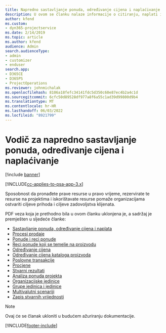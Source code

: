 ```yaml
---
title: Napredno sastavljanje ponuda, određivanje cijena i naplaćivanje
description: U ovom se članku nalaze informacije o citiranju, naplati i cijenama u automatizaciji usluge Project Services.
author: kfend
ms.custom:
- dyn365-projectservice
ms.date: 2/14/2019
ms.topic: article
ms.author: kfend
audience: Admin
search.audienceType:
- admin
- customizer
- enduser
search.app:
- D365CE
- D365PS
- ProjectOperations
ms.reviewer: johnmichalak
ms.openlocfilehash: 8106a18fefc34141fdc5d350c60e87ec4b2a4c1d
ms.sourcegitcommit: 6cfc50d89528df977a8f6a55c1ad39d99800d9b4
ms.translationtype: MT
ms.contentlocale: hr-HR
ms.lasthandoff: 06/03/2022
ms.locfileid: "8921799"
---
```

# <a name="advanced-quoting-pricing-and-billing-guide"></a>Vodič za napredno sastavljanje ponuda, određivanje cijena i naplaćivanje

[!include [banner](../../includes/psa-now-project-operations.md)]

[!INCLUDE[cc-applies-to-psa-app-3.x](../../includes/cc-applies-to-psa-app-3x.md)]

Sposobnost da pronađete prave resurse u pravo vrijeme, rezervirate te resurse na projektima i iskorištavate resurse pomaže organizacijama ostvariti ciljeve prihoda i ciljeve zadovoljstva klijenata. 

PDF veza koja je prethodno bila u ovom članku uklonjena je, a sadržaj je premješten u sljedeće članke:

- [Sastavljanje ponuda, određivanje cijena i naplata](../quote-bill-price.md)
- [Procesi prodaje](../basic-sales-process.md)
- [Ponude i reci ponude](../basic-quote-lines.md)
- [Reci ponude koji se temelje na proizvodu](../product-based-quote-lines.md)
- [Određivanje cijena](../basic-pricing.md)
- [Određivanje cijena kataloga proizvoda](../product-catalog-pricing.md)
- [Poslovne transakcije](../basic-business-transactions.md)
- [Procjene](../estimates.md)
- [Stvarni rezultati](../actuals.md)
- [Analiza ponuda projekta](../basic-analyzing-quotes.md)
- [Organizacijske jedinice](../advanced-organizational.md)
- [Grupe jedinica i jedinice](../advanced-units.md)
- [Multivalutni scenariji](../advanced-currency.md)
- [Zapis stvarnih vrijednosti](../advanced-actuals.md)

> [!NOTE]
> Ovaj će se članak ukloniti u budućem ažuriranju dokumentacije. 


[!INCLUDE[footer-include](../../includes/footer-banner.md)]
